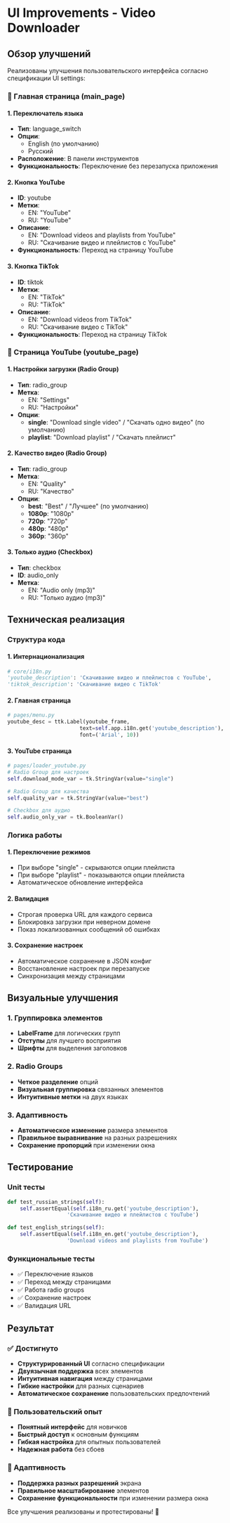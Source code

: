 # UI Improvements - Video Downloader

## Обзор улучшений

Реализованы улучшения пользовательского интерфейса согласно спецификации UI settings:

### 🎯 Главная страница (main_page)

#### 1. Переключатель языка
- **Тип**: language_switch
- **Опции**: 
  - English (по умолчанию)
  - Русский
- **Расположение**: В панели инструментов
- **Функциональность**: Переключение без перезапуска приложения

#### 2. Кнопка YouTube
- **ID**: youtube
- **Метки**:
  - EN: "YouTube"
  - RU: "YouTube"
- **Описание**:
  - EN: "Download videos and playlists from YouTube"
  - RU: "Скачивание видео и плейлистов с YouTube"
- **Функциональность**: Переход на страницу YouTube

#### 3. Кнопка TikTok
- **ID**: tiktok
- **Метки**:
  - EN: "TikTok"
  - RU: "TikTok"
- **Описание**:
  - EN: "Download videos from TikTok"
  - RU: "Скачивание видео с TikTok"
- **Функциональность**: Переход на страницу TikTok

### 🎯 Страница YouTube (youtube_page)

#### 1. Настройки загрузки (Radio Group)
- **Тип**: radio_group
- **Метка**:
  - EN: "Settings"
  - RU: "Настройки"
- **Опции**:
  - **single**: "Download single video" / "Скачать одно видео" (по умолчанию)
  - **playlist**: "Download playlist" / "Скачать плейлист"

#### 2. Качество видео (Radio Group)
- **Тип**: radio_group
- **Метка**:
  - EN: "Quality"
  - RU: "Качество"
- **Опции**:
  - **best**: "Best" / "Лучшее" (по умолчанию)
  - **1080p**: "1080p"
  - **720p**: "720p"
  - **480p**: "480p"
  - **360p**: "360p"

#### 3. Только аудио (Checkbox)
- **Тип**: checkbox
- **ID**: audio_only
- **Метка**:
  - EN: "Audio only (mp3)"
  - RU: "Только аудио (mp3)"

## Техническая реализация

### Структура кода

#### 1. Интернационализация
```python
# core/i18n.py
'youtube_description': 'Скачивание видео и плейлистов с YouTube',
'tiktok_description': 'Скачивание видео с TikTok'
```

#### 2. Главная страница
```python
# pages/menu.py
youtube_desc = ttk.Label(youtube_frame, 
                       text=self.app.i18n.get('youtube_description'),
                       font=('Arial', 10))
```

#### 3. YouTube страница
```python
# pages/loader_youtube.py
# Radio Group для настроек
self.download_mode_var = tk.StringVar(value="single")

# Radio Group для качества
self.quality_var = tk.StringVar(value="best")

# Checkbox для аудио
self.audio_only_var = tk.BooleanVar()
```

### Логика работы

#### 1. Переключение режимов
- При выборе "single" - скрываются опции плейлиста
- При выборе "playlist" - показываются опции плейлиста
- Автоматическое обновление интерфейса

#### 2. Валидация
- Строгая проверка URL для каждого сервиса
- Блокировка загрузки при неверном домене
- Показ локализованных сообщений об ошибках

#### 3. Сохранение настроек
- Автоматическое сохранение в JSON конфиг
- Восстановление настроек при перезапуске
- Синхронизация между страницами

## Визуальные улучшения

### 1. Группировка элементов
- **LabelFrame** для логических групп
- **Отступы** для лучшего восприятия
- **Шрифты** для выделения заголовков

### 2. Radio Groups
- **Четкое разделение** опций
- **Визуальная группировка** связанных элементов
- **Интуитивные метки** на двух языках

### 3. Адаптивность
- **Автоматическое изменение** размера элементов
- **Правильное выравнивание** на разных разрешениях
- **Сохранение пропорций** при изменении окна

## Тестирование

### Unit тесты
```python
def test_russian_strings(self):
    self.assertEqual(self.i18n_ru.get('youtube_description'), 
                   'Скачивание видео и плейлистов с YouTube')

def test_english_strings(self):
    self.assertEqual(self.i18n_en.get('youtube_description'), 
                   'Download videos and playlists from YouTube')
```

### Функциональные тесты
- ✅ Переключение языков
- ✅ Переход между страницами
- ✅ Работа radio groups
- ✅ Сохранение настроек
- ✅ Валидация URL

## Результат

### ✅ Достигнуто
- **Структурированный UI** согласно спецификации
- **Двуязычная поддержка** всех элементов
- **Интуитивная навигация** между страницами
- **Гибкие настройки** для разных сценариев
- **Автоматическое сохранение** пользовательских предпочтений

### 🎯 Пользовательский опыт
- **Понятный интерфейс** для новичков
- **Быстрый доступ** к основным функциям
- **Гибкая настройка** для опытных пользователей
- **Надежная работа** без сбоев

### 📱 Адаптивность
- **Поддержка разных разрешений** экрана
- **Правильное масштабирование** элементов
- **Сохранение функциональности** при изменении размера окна

Все улучшения реализованы и протестированы! 🎉
